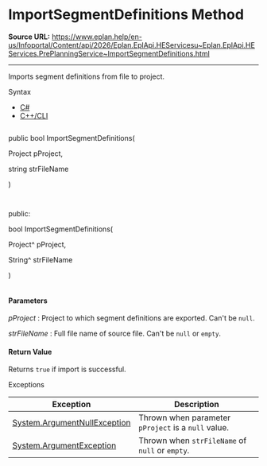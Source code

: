 # ImportSegmentDefinitions Method

**Source URL:** https://www.eplan.help/en-us/Infoportal/Content/api/2026/Eplan.EplApi.HEServicesu~Eplan.EplApi.HEServices.PrePlanningService~ImportSegmentDefinitions.html

---

Imports segment definitions from file to project.

Syntax

- [C#](#i-syntax-CS)
- [C++/CLI](#i-syntax-CPP2005)

```
```
public bool ImportSegmentDefinitions( 

   Project pProject,

   string strFileName

)
```
```

```
```
public:

bool ImportSegmentDefinitions( 

   Project^ pProject,

   String^ strFileName

)
```
```

#### Parameters

*pProject*
:   Project to which segment definitions are exported. Can't be `null`.

*strFileName*
:   Full file name of source file. Can't be `null` or `empty`.

#### Return Value

Returns `true` if import is successful.

Exceptions

| Exception | Description |
| --- | --- |
| [System.ArgumentNullException](#) | Thrown when parameter `pProject` is a `null` value. |
| [System.ArgumentException](#) | Thrown when `strFileName` of `null` or `empty`. |
